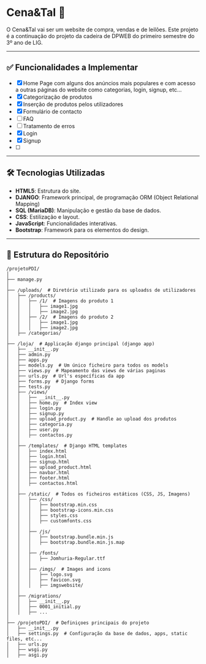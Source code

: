# Cena&Tal 🛒


O Cena&Tal vai ser um website de compra, vendas e de leilões.
Este projeto é a continuação do projeto da cadeira de DPWEB do primeiro semestre do 3º ano de LIG.

---

## ✅ Funcionalidades a Implementar

- [x] Home Page com alguns dos anúncios mais populares e com acesso a outras páginas do website como categorias, login, signup, etc...
- [x] Categorização de produtos
- [x] Inserção de produtos pelos utilizadores
- [x] Formulário de contacto
- [ ] FAQ
- [ ] Tratamento de erros
- [X] Login
- [X] Signup
- [ ] 

---

## 🛠️ Tecnologias Utilizadas

- **HTML5**: Estrutura do site.
- **DJANGO**: Framework principal, de programação ORM (Object Relational Mapping)
- **SQL (MariaDB)**: Manipulação e gestão da base de dados.
- **CSS**: Estilização e layout.
- **JavaScript**: Funcionalidades interativas.
- **Bootstrap**: Framework para os elementos do design.

---

## 📂 Estrutura do Repositório

```plaintext
/projetoPDI/
│
├── manage.py
│
├── /uploads/  # Diretório utilizado para os uploadss de utilizadores
│   ├── /products/ 
│   │   ├── /1/  # Imagens do produto 1
│   │   │   ├── image1.jpg
│   │   │   ├── image2.jpg
│   │   ├── /2/  # Imagens do produto 2
│   │   │   ├── image1.jpg
│   │   │   ├── image2.jpg
│   ├── /categorias/
│
├── /loja/  # Applicação django principal (django app)
│   ├── __init__.py
│   ├── admin.py
│   ├── apps.py
│   ├── models.py  # Um único ficheiro para todos os models
│   ├── views.py  # Mapeamento das views de várias paginas
│   ├── urls.py  # Url's específicas da app
│   ├── forms.py  # Django forms
│   ├── tests.py
│   ├── /views/
│   │   ├── __init__.py
│   │   ├── home.py  # Index view
│   │   ├── login.py
│   │   ├── signup.py
│   │   ├── upload_product.py  # Handle ao upload dos produtos
│   │   ├── categoria.py
│   │   ├── user.py
│   │   ├── contactos.py
│   │
│   ├── /templates/  # Django HTML templates
│   │   ├── index.html
│   │   ├── login.html
│   │   ├── signup.html
│   │   ├── upload_product.html
│   │   ├── navbar.html
│   │   ├── footer.html  
│   │   ├── contactos.html
│   │
│   ├── /static/  # Todos os ficheiros estáticos (CSS, JS, Imagens)
│   │   ├── /css/
│   │   │   ├── bootstrap.min.css
│   │   │   ├── bootstrap-icons.min.css
│   │   │   ├── styles.css
│   │   │   ├── customfonts.css
│   │   │
│   │   ├── /js/
│   │   │   ├── bootstrap.bundle.min.js
│   │   │   ├── bootstrap.bundle.min.js.map
│   │   │
│   │   ├── /fonts/
│   │   │   ├── Jomhuria-Regular.ttf
│   │   │
│   │   ├── /imgs/  # Images and icons
│   │   │   ├── logo.svg
│   │   │   ├── favicon.svg
│   │   │   ├── imgswebsite/
│   │
│   ├── /migrations/
│   │   ├── __init__.py
│   │   ├── 0001_initial.py
│   │   ├── ...
│
├── /projetoPDI/  # Definiçoes principais do projeto
│   ├── __init__.py
│   ├── settings.py  # Configuração da base de dados, apps, static files, etc...
│   ├── urls.py
│   ├── wsgi.py
│   ├── asgi.py
